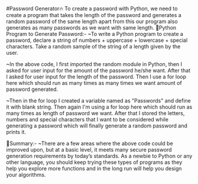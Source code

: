 #Password Generator🔥
To create a password with Python, we need to create a program that takes the length of the password and generates a random password of the same length apart from this our program also generates as many passwords as we want with same length.
📌Python Program to Generate Password:-
~To write a Python program to create a password, declare a string of numbers + uppercase + lowercase + special characters. Take a random sample of the string of a length given by the user.

~In the above code, I first imported the random module in Python, then I asked for user input for the amount of the password he/she want. After that I asked for user input for the length of the password. Then I use a for loop here which should run as many times as many times we want amount of password generated.

~Then in the for loop I created a variable named as "Passwords" and define it with blank string. Then again I'm using a for loop here which should run as many times as length of password we want. After that I stored the letters, numbers and special characters that I want to be considered while generating a password which will finally generate a random password and prints it.

📌Summary:-
~There are a few areas where the above code could be improved upon, but at a basic level, it meets many secure password generation requirements by today’s standards. As a newbie to Python or any other language, you should keep trying these types of programs as they help you explore more functions and in the long run will help you design your algorithms.
